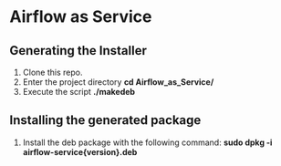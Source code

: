 # Airflow as Service

## Generating the Installer

1. Clone this repo.
3. Enter the project directory **cd Airflow_as_Service/**
4. Execute the script **./makedeb**

## Installing the generated package
1. Install the deb package with the following command: **sudo dpkg -i airflow-service{version}.deb**

<!-- ## Changelog -->

<!-- [CHANGELOG.md](changelog.md) -->
